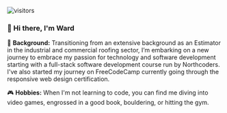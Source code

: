 
![visitors](https://vbr.wocr.tk/badge?page_id=WSarkhan.WSarkhan&lcolor=4a0d32&color=454545&logo=181717)

 ### 👋 Hi there, I'm Ward

🚀 **Background:** Transitioning from an extensive background as an Estimator in the industrial and commercial roofing sector, I’m embarking on a new journey to embrace my passion for technology and software development starting with a full-stack software development course run by Northcoders. I've also started my journey on FreeCodeCamp currently going through the responsive web design certification. 

🎮 **Hobbies:** When I'm not learning to code, you can find me diving into video games, engrossed in a good book, bouldering, or hitting the gym.


